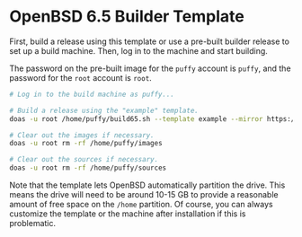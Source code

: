 # OpenBSD 6.5 Builder Template

First, build a release using this template or use a pre-built builder release to set up a build machine. Then, log in to the machine and start building.

The password on the pre-built image for the `puffy` account is `puffy`, and the password for the `root` account is `root`.

```sh
# Log in to the build machine as puffy...

# Build a release using the "example" template.
doas -u root /home/puffy/build65.sh --template example --mirror https://cdn.openbsd.org/pub/OpenBSD

# Clear out the images if necessary.
doas -u root rm -rf /home/puffy/images

# Clear out the sources if necessary.
doas -u root rm -rf /home/puffy/sources
```

Note that the template lets OpenBSD automatically partition the drive. This means the drive will need to be around 10-15 GB to provide a reasonable amount of free space on the `/home` partition. Of course, you can always customize the template or the machine after installation if this is problematic.
